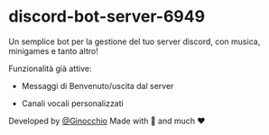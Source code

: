 # discord-bot-server-6949
Un semplice bot per la gestione del tuo server discord, con musica, minigames e tanto altro!

Funzionalità già attive:

- Messaggi di Benvenuto/uscita dal server
  
- Canali vocali personalizzati
  


Developed by [@Ginocchio](https://github.com/GitGinocchio)
Made with 🐍 and much ❤️ 
